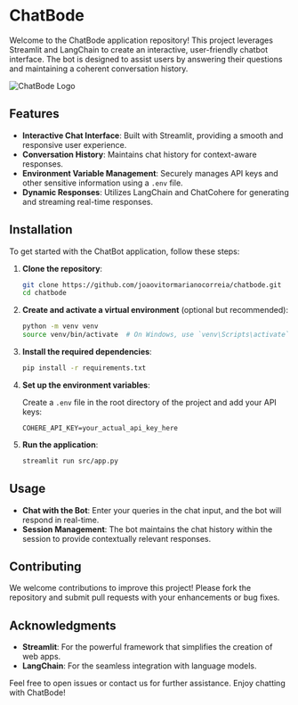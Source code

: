 # ChatBode

Welcome to the ChatBode application repository! This project leverages Streamlit and LangChain to create an interactive, user-friendly chatbot interface. The bot is designed to assist users by answering their questions and maintaining a coherent conversation history.

![ChatBode Logo](https://huggingface.co/recogna-nlp/bode-7b-alpaca-pt-br/resolve/main/Logo_Bode_LLM_Circle.png)

## Features

- **Interactive Chat Interface**: Built with Streamlit, providing a smooth and responsive user experience.
- **Conversation History**: Maintains chat history for context-aware responses.
- **Environment Variable Management**: Securely manages API keys and other sensitive information using a `.env` file.
- **Dynamic Responses**: Utilizes LangChain and ChatCohere for generating and streaming real-time responses.

## Installation

To get started with the ChatBot application, follow these steps:

1. **Clone the repository**:

    ```sh
    git clone https://github.com/joaovitormarianocorreia/chatbode.git
    cd chatbode
    ```

2. **Create and activate a virtual environment** (optional but recommended):

    ```sh
    python -m venv venv
    source venv/bin/activate  # On Windows, use `venv\Scripts\activate`
    ```

3. **Install the required dependencies**:

    ```sh
    pip install -r requirements.txt
    ```

4. **Set up the environment variables**:

    Create a `.env` file in the root directory of the project and add your API keys:

    ```env
    COHERE_API_KEY=your_actual_api_key_here
    ```

5. **Run the application**:

    ```sh
    streamlit run src/app.py
    ```

## Usage

- **Chat with the Bot**: Enter your queries in the chat input, and the bot will respond in real-time.
- **Session Management**: The bot maintains the chat history within the session to provide contextually relevant responses.

## Contributing

We welcome contributions to improve this project! Please fork the repository and submit pull requests with your enhancements or bug fixes.

## Acknowledgments

- **Streamlit**: For the powerful framework that simplifies the creation of web apps.
- **LangChain**: For the seamless integration with language models.

Feel free to open issues or contact us for further assistance. Enjoy chatting with ChatBode!
